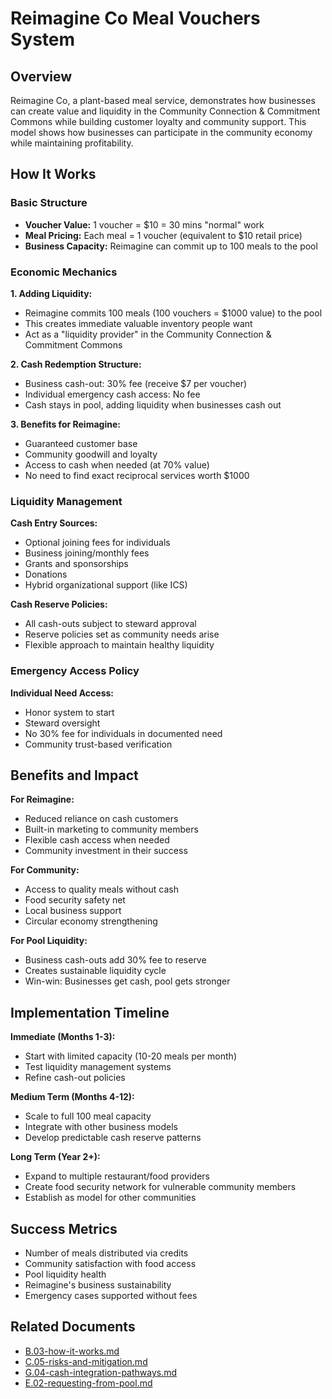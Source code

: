 # Reimagine Co Meal Vouchers System

## Overview

Reimagine Co, a plant-based meal service, demonstrates how businesses can create value and liquidity in the Community Connection & Commitment Commons while building customer loyalty and community support. This model shows how businesses can participate in the community economy while maintaining profitability.

## How It Works

### Basic Structure
- **Voucher Value:** 1 voucher = $10 = 30 mins "normal" work
- **Meal Pricing:** Each meal = 1 voucher (equivalent to $10 retail price)
- **Business Capacity:** Reimagine can commit up to 100 meals to the pool

### Economic Mechanics

**1. Adding Liquidity:**
- Reimagine commits 100 meals (100 vouchers = $1000 value) to the pool
- This creates immediate valuable inventory people want
- Act as a "liquidity provider" in the Community Connection & Commitment Commons

**2. Cash Redemption Structure:**
- Business cash-out: 30% fee (receive $7 per voucher)
- Individual emergency cash access: No fee
- Cash stays in pool, adding liquidity when businesses cash out

**3. Benefits for Reimagine:**
- Guaranteed customer base
- Community goodwill and loyalty
- Access to cash when needed (at 70% value)
- No need to find exact reciprocal services worth $1000

### Liquidity Management

**Cash Entry Sources:**
- Optional joining fees for individuals
- Business joining/monthly fees
- Grants and sponsorships
- Donations
- Hybrid organizational support (like ICS)

**Cash Reserve Policies:**
- All cash-outs subject to steward approval
- Reserve policies set as community needs arise
- Flexible approach to maintain healthy liquidity

### Emergency Access Policy

**Individual Need Access:**
- Honor system to start
- Steward oversight
- No 30% fee for individuals in documented need
- Community trust-based verification

## Benefits and Impact

**For Reimagine:**
- Reduced reliance on cash customers
- Built-in marketing to community members
- Flexible cash access when needed
- Community investment in their success

**For Community:**
- Access to quality meals without cash
- Food security safety net
- Local business support
- Circular economy strengthening

**For Pool Liquidity:**
- Business cash-outs add 30% fee to reserve
- Creates sustainable liquidity cycle
- Win-win: Businesses get cash, pool gets stronger

## Implementation Timeline

**Immediate (Months 1-3):**
- Start with limited capacity (10-20 meals per month)
- Test liquidity management systems
- Refine cash-out policies

**Medium Term (Months 4-12):**
- Scale to full 100 meal capacity
- Integrate with other business models
- Develop predictable cash reserve patterns

**Long Term (Year 2+):**
- Expand to multiple restaurant/food providers
- Create food security network for vulnerable community members
- Establish as model for other communities

## Success Metrics

- Number of meals distributed via credits
- Community satisfaction with food access
- Pool liquidity health
- Reimagine's business sustainability
- Emergency cases supported without fees

## Related Documents

- [B.03-how-it-works.md](/notes/ics/ccc/v0.2/B-Overview/B.03-how-it-works.md)
- [C.05-risks-and-mitigation.md](/notes/ics/ccc/v0.2/C-Implementation/C.05-risks-and-mitigation.md)
- [G.04-cash-integration-pathways.md](./G.04-cash-integration-pathways.md)
- [E.02-requesting-from-pool.md](/notes/ics/ccc/v0.2/E-Guides/E.02-requesting-from-pool.md)
